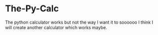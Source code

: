 # The-Py-Calc
The python calculator works but not the way I want it to soooooo I think I will create another calculator which works maybe.

